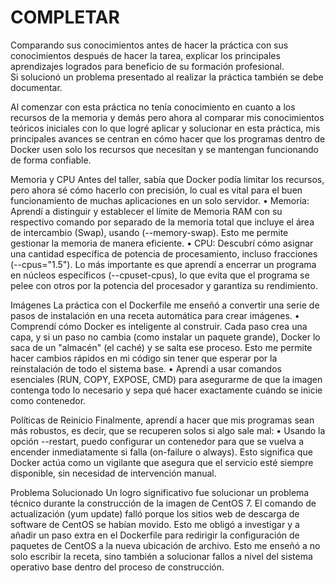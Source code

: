 # COMPLETAR  
Comparando sus conocimientos antes de hacer la práctica con sus conocimientos después de hacer la tarea, explicar los principales aprendizajes logrados para beneficio de su formación profesional.  
Si solucionó un problema presentado al realizar la práctica también se debe documentar.

Al comenzar con esta práctica no tenía conocimiento en cuanto a los recursos de la memoria y demás pero ahora al comparar mis conocimientos teóricos iniciales con lo que logré aplicar y solucionar en esta práctica, mis principales avances se centran en cómo hacer que los programas dentro de Docker usen solo los recursos que necesitan y se mantengan funcionando de forma confiable.

Memoria y CPU 
Antes del taller, sabía que Docker podía limitar los recursos, pero ahora sé cómo hacerlo con precisión, lo cual es vital para el buen funcionamiento de muchas aplicaciones en un solo servidor.
•	Memoria: Aprendí a distinguir y establecer el límite de Memoria RAM con su respectivo comando por separado de la memoria total que incluye el área de intercambio (Swap), usando (--memory-swap). Esto me permite gestionar la memoria de manera eficiente.
•	CPU: Descubrí cómo asignar una cantidad específica de potencia de procesamiento, incluso fracciones (--cpus="1.5"). Lo más importante es que aprendí a encerrar un programa en núcleos específicos (--cpuset-cpus), lo que evita que el programa se pelee con otros por la potencia del procesador y garantiza su rendimiento.

Imágenes
La práctica con el Dockerfile me enseñó a convertir una serie de pasos de instalación en una receta automática para crear imágenes.
•	Comprendí cómo Docker es inteligente al construir. Cada paso crea una capa, y si un paso no cambia (como instalar un paquete grande), Docker lo saca de un "almacén" (el caché) y se salta ese proceso. Esto me permite hacer cambios rápidos en mi código sin tener que esperar por la reinstalación de todo el sistema base.
•	Aprendí a usar comandos esenciales (RUN, COPY, EXPOSE, CMD) para asegurarme de que la imagen contenga todo lo necesario y sepa qué hacer exactamente cuándo se inicie como contenedor.

Políticas de Reinicio
Finalmente, aprendí a hacer que mis programas sean más robustos, es decir, que se recuperen solos si algo sale mal:
•	Usando la opción --restart, puedo configurar un contenedor para que se vuelva a encender inmediatamente si falla (on-failure o always). Esto significa que Docker actúa como un vigilante que asegura que el servicio esté siempre disponible, sin necesidad de intervención manual.

Problema Solucionado
Un logro significativo fue solucionar un problema técnico durante la construcción de la imagen de CentOS 7. El comando de actualización (yum update) falló porque los sitios web de descarga de software de CentOS se habían movido. Esto me obligó a investigar y a añadir un paso extra en el Dockerfile para redirigir la configuración de paquetes de CentOS a la nueva ubicación de archivo. Esto me enseñó a no solo escribir la receta, sino también a solucionar fallos a nivel del sistema operativo base dentro del proceso de construcción.
